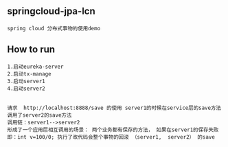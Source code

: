 ## springcloud-jpa-lcn
    spring cloud 分布式事物的使用demo
    
## How to run
    1.启动eureka-server
    2.启动tx-manage
    3.启动server1
    4.启动server2
    
    
    请求  http://localhost:8888/save 的使用 server1的时候在service层的save方法调用了server2的save方法
    调用链：server1-->server2
    形成了一个应用层相互调用的场景： 两个业务都有保存的方法， 如果在server1的保存失败
    即：int v=100/0; 执行了改代码会整个事物的回滚 （server1,  server2） 的save
    
    
    